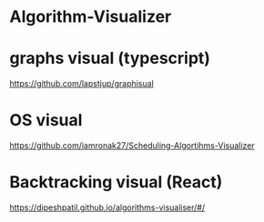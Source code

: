 # Algorithm-Visualizer

# graphs visual (typescript)
https://github.com/lapstjup/graphisual
# OS visual
https://github.com/iamronak27/Scheduling-Algortihms-Visualizer
# Backtracking visual (React)
https://dipeshpatil.github.io/algorithms-visualiser/#/
